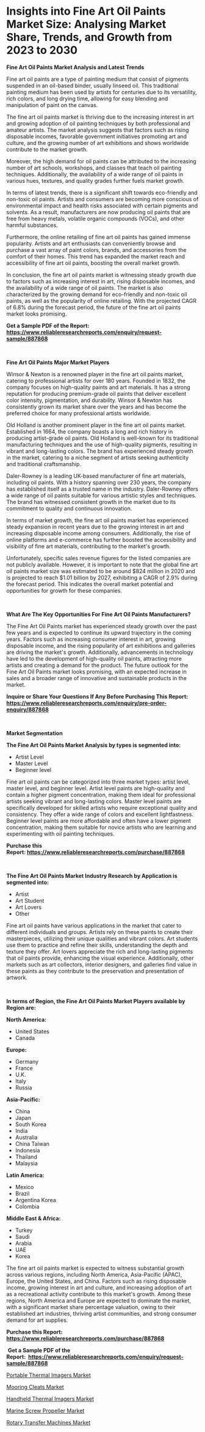 <p><h1>Insights into Fine Art Oil Paints Market Size: Analysing Market Share, Trends, and Growth from 2023 to 2030</h1></p><p><strong>Fine Art Oil Paints Market Analysis and Latest Trends</strong></p>
<p><p>Fine art oil paints are a type of painting medium that consist of pigments suspended in an oil-based binder, usually linseed oil. This traditional painting medium has been used by artists for centuries due to its versatility, rich colors, and long drying time, allowing for easy blending and manipulation of paint on the canvas.</p><p>The fine art oil paints market is thriving due to the increasing interest in art and growing adoption of oil painting techniques by both professional and amateur artists. The market analysis suggests that factors such as rising disposable incomes, favorable government initiatives promoting art and culture, and the growing number of art exhibitions and shows worldwide contribute to the market growth.</p><p>Moreover, the high demand for oil paints can be attributed to the increasing number of art schools, workshops, and classes that teach oil painting techniques. Additionally, the availability of a wide range of oil paints in various hues, textures, and quality grades further fuels market growth.</p><p>In terms of latest trends, there is a significant shift towards eco-friendly and non-toxic oil paints. Artists and consumers are becoming more conscious of environmental impact and health risks associated with certain pigments and solvents. As a result, manufacturers are now producing oil paints that are free from heavy metals, volatile organic compounds (VOCs), and other harmful substances.</p><p>Furthermore, the online retailing of fine art oil paints has gained immense popularity. Artists and art enthusiasts can conveniently browse and purchase a vast array of paint colors, brands, and accessories from the comfort of their homes. This trend has expanded the market reach and accessibility of fine art oil paints, boosting the overall market growth.</p><p>In conclusion, the fine art oil paints market is witnessing steady growth due to factors such as increasing interest in art, rising disposable incomes, and the availability of a wide range of oil paints. The market is also characterized by the growing demand for eco-friendly and non-toxic oil paints, as well as the popularity of online retailing. With the projected CAGR of 6.8% during the forecast period, the future of the fine art oil paints market looks promising.</p></p>
<p><strong>Get a Sample PDF of the Report:&nbsp; <a href="https://www.reliableresearchreports.com/enquiry/request-sample/887868">https://www.reliableresearchreports.com/enquiry/request-sample/887868</a></strong></p>
<p>&nbsp;</p>
<p><strong>Fine Art Oil Paints Major Market Players</strong></p>
<p><p>Winsor & Newton is a renowned player in the fine art oil paints market, catering to professional artists for over 180 years. Founded in 1832, the company focuses on high-quality paints and art materials. It has a strong reputation for producing premium-grade oil paints that deliver excellent color intensity, pigmentation, and durability. Winsor & Newton has consistently grown its market share over the years and has become the preferred choice for many professional artists worldwide.</p><p>Old Holland is another prominent player in the fine art oil paints market. Established in 1664, the company boasts a long and rich history in producing artist-grade oil paints. Old Holland is well-known for its traditional manufacturing techniques and the use of high-quality pigments, resulting in vibrant and long-lasting colors. The brand has experienced steady growth in the market, catering to a niche segment of artists seeking authenticity and traditional craftsmanship.</p><p>Daler-Rowney is a leading UK-based manufacturer of fine art materials, including oil paints. With a history spanning over 230 years, the company has established itself as a trusted name in the industry. Daler-Rowney offers a wide range of oil paints suitable for various artistic styles and techniques. The brand has witnessed consistent growth in the market due to its commitment to quality and continuous innovation.</p><p>In terms of market growth, the fine art oil paints market has experienced steady expansion in recent years due to the growing interest in art and increasing disposable income among consumers. Additionally, the rise of online platforms and e-commerce has further boosted the accessibility and visibility of fine art materials, contributing to the market's growth.</p><p>Unfortunately, specific sales revenue figures for the listed companies are not publicly available. However, it is important to note that the global fine art oil paints market size was estimated to be around $824 million in 2020 and is projected to reach $1.01 billion by 2027, exhibiting a CAGR of 2.9% during the forecast period. This indicates the overall market potential and opportunities for growth for these companies.</p></p>
<p>&nbsp;</p>
<p><strong>What Are The Key Opportunities For Fine Art Oil Paints Manufacturers?</strong></p>
<p><p>The Fine Art Oil Paints market has experienced steady growth over the past few years and is expected to continue its upward trajectory in the coming years. Factors such as increasing consumer interest in art, growing disposable income, and the rising popularity of art exhibitions and galleries are driving the market's growth. Additionally, advancements in technology have led to the development of high-quality oil paints, attracting more artists and creating a demand for the product. The future outlook for the Fine Art Oil Paints market looks promising, with an expected increase in sales and a broader range of innovative and sustainable products in the market.</p></p>
<p><strong>Inquire or Share Your Questions If Any Before Purchasing This Report: <a href="https://www.reliableresearchreports.com/enquiry/pre-order-enquiry/887868">https://www.reliableresearchreports.com/enquiry/pre-order-enquiry/887868</a></strong></p>
<p>&nbsp;</p>
<p><strong>Market Segmentation</strong></p>
<p><strong>The Fine Art Oil Paints Market Analysis by types is segmented into:</strong></p>
<p><ul><li>Artist Level</li><li>Master Level</li><li>Beginner level</li></ul></p>
<p><p>Fine art oil paints can be categorized into three market types: artist level, master level, and beginner level. Artist level paints are high-quality and contain a higher pigment concentration, making them ideal for professional artists seeking vibrant and long-lasting colors. Master level paints are specifically developed for skilled artists who require exceptional quality and consistency. They offer a wide range of colors and excellent lightfastness. Beginner level paints are more affordable and often have a lower pigment concentration, making them suitable for novice artists who are learning and experimenting with oil painting techniques.</p></p>
<p><strong>Purchase this Report:&nbsp;<a href="https://www.reliableresearchreports.com/purchase/887868">https://www.reliableresearchreports.com/purchase/887868</a></strong></p>
<p>&nbsp;</p>
<p><strong>The Fine Art Oil Paints Market Industry Research by Application is segmented into:</strong></p>
<p><ul><li>Artist</li><li>Art Student</li><li>Art Lovers</li><li>Other</li></ul></p>
<p><p>Fine art oil paints have various applications in the market that cater to different individuals and groups. Artists rely on these paints to create their masterpieces, utilizing their unique qualities and vibrant colors. Art students use them to practice and refine their skills, understanding the depth and texture they offer. Art lovers appreciate the rich and long-lasting pigments that oil paints provide, enhancing the visual experience. Additionally, other markets such as art collectors, interior designers, and galleries find value in these paints as they contribute to the preservation and presentation of artwork.</p></p>
<p>&nbsp;</p>
<p><strong>In terms of Region, the Fine Art Oil Paints Market Players available by Region are:</strong></p>
<p>
    <p> <strong> North America: </strong>
        <ul>
            <li>United States</li>
            <li>Canada</li>
        </ul>
        </p> 
    <p> <strong> Europe: </strong>
        <ul>
            <li>Germany</li>
            <li>France</li>
            <li>U.K.</li>
            <li>Italy</li>
            <li>Russia</li>
        </ul>
        </p> 
    <p> <strong> Asia-Pacific: </strong>
        <ul>
            <li>China</li>
            <li>Japan</li>
            <li>South Korea</li>
            <li>India</li>
            <li>Australia</li>
            <li>China Taiwan</li>
            <li>Indonesia</li>
            <li>Thailand</li>
            <li>Malaysia</li>
        </ul>
        </p> 
    <p> <strong> Latin America: </strong>
        <ul>
            <li>Mexico</li>
            <li>Brazil</li>
            <li>Argentina Korea</li>
            <li>Colombia</li>
        </ul>
        </p> 
    <p> <strong> Middle East & Africa: </strong>
        <ul>
            <li>Turkey</li>
            <li>Saudi</li>
            <li>Arabia</li>
            <li>UAE</li>
            <li>Korea</li>
        </ul>
    </p>
    </p>
<p><p>The fine art oil paints market is expected to witness substantial growth across various regions, including North America, Asia-Pacific (APAC), Europe, the United States, and China. Factors such as rising disposable income, growing interest in art and culture, and increasing adoption of art as a recreational activity contribute to this market's growth. Among these regions, North America and Europe are expected to dominate the market, with a significant market share percentage valuation, owing to their established art industries, thriving artist communities, and strong consumer demand for art supplies.</p></p>
<p><strong>Purchase this Report: <a href="https://www.reliableresearchreports.com/purchase/887868">https://www.reliableresearchreports.com/purchase/887868</a></strong></p>
<p>&nbsp;<strong>Get a Sample PDF of the Report:&nbsp;&nbsp;<a href="https://www.reliableresearchreports.com/enquiry/request-sample/887868">https://www.reliableresearchreports.com/enquiry/request-sample/887868</a></strong></p>
<p><strong></strong></p>
<p><p><a href="https://medium.com/@ryansai15420/analyzing-portable-thermal-imagers-market-global-industry-perspective-and-forecast-2023-to-2030-28f19c3ca63b">Portable Thermal Imagers Market</a></p><p><a href="https://medium.com/@adiroy75486/mooring-cleats-market-competitive-analysis-market-trends-and-forecast-to-2030-e93e9d886923">Mooring Cleats Market</a></p><p><a href="https://medium.com/@taraktanay7654/handheld-thermal-imagers-market-insights-into-market-cagr-market-trends-and-growth-strategies-a71e067c4bf5">Handheld Thermal Imagers Market</a></p><p><a href="https://medium.com/@abdulkazi7580/marine-screw-propeller-market-competitive-analysis-market-trends-and-forecast-to-2030-edd16d663a9e">Marine Screw Propeller Market</a></p><p><a href="https://medium.com/@jinkhatum1452/rotary-transfer-machines-market-comprehensive-assessment-by-type-application-and-geography-f96aaf1fb7c9">Rotary Transfer Machines Market</a></p></p>